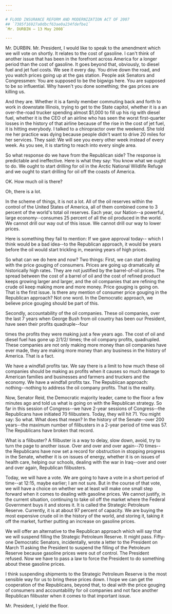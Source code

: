 ```yaml
---
---

# FLOOD INSURANCE REFORM AND MODERNIZATION ACT OF 2007
## `7385f16927a0dbcf63ae0a234fdefbe1`
`Mr. DURBIN — 13 May 2008`

---
```



Mr. DURBIN. Mr. President, I would like to speak to the amendment 
which we will vote on shortly. It relates to the cost of gasoline. I 
can't think of another issue that has been in the forefront across 
America for a longer period than the cost of gasoline. It goes beyond 
that, obviously, to diesel fuel and jet fuel costs. We see it every 
day. You drive down the road, and you watch prices going up at the gas 
station. People ask Senators and Congressmen: You are supposed to be 
the bigwigs here. You are supposed to be so influential. Why haven't 
you done something; the gas prices are killing us.

And they are. Whether it is a family member commuting back and forth 
to work in downstate Illinois, trying to get to the State capitol, 
whether it is a an over-the-road trucker spending almost $1,000 to fill 
up his rig with diesel fuel, whether it is the CEO of an airline who 
has seen the worst first-quarter losses in the history of that airline 
because of the rise in the cost of jet fuel, it is hitting everybody. I 
talked to a chiropractor over the weekend. She told me her practice was 
dying because people didn't want to drive 20 miles for her services. 
They said: We will see you every other week instead of every week. As 
you see, it is starting to reach into every single area.

So what response do we have from the Republican side? The response is 
predictable and ineffective. Here is what they say: You know what we 
ought to do. We ought to start drilling for oil in the Arctic National 
Wildlife Refuge and we ought to start drilling for oil off the coasts 
of America.

OK. How much oil is there?

Oh, there is a lot.

In the scheme of things, it is not a lot. All of the oil reserves 
within the control of the United States of America, all of them 
combined come to 3 percent of the world's total oil reserves. Each 
year, our Nation--a powerful, large economy--consumes 25 percent of all 
the oil produced in the world. We cannot drill our way out of this 
issue. We cannot drill our way to lower prices.

Here is something they fail to mention: If we gave approval today--
which I think would be a bad idea--to the Republican approach, it would 
be years before the oil would start trickling in, meaning years of high 
prices.

So what can we do here and now? Two things: First, we can start 
dealing with the price gouging of consumers. Prices are going up 
dramatically at historically high rates. They are not justified by the 
barrel-of-oil prices. The spread between the cost of a barrel of oil 
and the cost of refined product keeps growing larger and larger, and 
the oil companies that are refining the crude oil keep making more and 
more money. Price gouging is going on. That is the first issue. Is 
there any mention of consumer price gouging in the Republican approach? 
Not one word. In the Democratic approach, we believe price gouging 
should be part of this.


Secondly, accountability of the oil companies. These oil companies, 
over the last 7 years when George Bush from oil country has been our 
President, have seen their profits quadruple--four


times the profits they were making just a few years ago. The cost of 
oil and diesel fuel has gone up 2/1/2/ times; the oil company profits, 
quadrupled. These companies are not only making more money than oil 
companies have ever made, they are making more money than any business 
in the history of America. That is a fact.

We have a windfall profits tax. We say there is a limit to how much 
these oil companies should be making as profits when it causes so much 
damage to American families and businesses and farmers and truckers and 
the economy. We have a windfall profits tax. The Republican approach: 
nothing--nothing to address the oil company profits. That is the 
reality.

Now, Senator Reid, the Democratic majority leader, came to the floor 
a few minutes ago and told us what is going on with the Republican 
strategy. So far in this session of Congress--we have 2-year sessions 
of Congress--the Republicans have initiated 70 filibusters. Today, they 
will hit 71. You might say: So what. What does that mean? In the 
history of the Senate--over 200 years--the maximum number of 
filibusters in a 2-year period of time was 57. The Republicans have 
broken that record.

What is a filibuster? A filibuster is a way to delay, slow down, 
avoid, try to turn the page to another issue. Over and over and over 
again--70 times--the Republicans have now set a record for obstruction 
in stopping progress in the Senate, whether it is on issues of energy, 
whether it is on issues of health care, helping our schools, dealing 
with the war in Iraq--over and over and over again, Republican 
filibusters.

Today, we will have a vote. We are going to have a vote in a short 
period of time--at 12:15, maybe earlier; I am not sure. But in the 
course of that vote, we will have a choice on whether we at least will 
make one small step forward when it comes to dealing with gasoline 
prices. We cannot justify, in the current situation, continuing to take 
oil off the market where the Federal Government buys it and stores it. 
It is called the Strategic Petroleum Reserve. Currently, it is at about 
97 percent of capacity. We are buying the most expensive crude oil in 
the history of the world, and storing it, taking it off the market, 
further putting an increase on gasoline prices.

We will offer an alternative to the Republican approach which will 
say that we will suspend filling the Strategic Petroleum Reserve. It 
might pass. Fifty-one Democratic Senators, incidentally, wrote a letter 
to the President on March 11 asking the President to suspend the 
filling of the Petroleum Reserve because gasoline prices were out of 
control. The President refused. Now we have to pass a law to force the 
President to do something about these gasoline prices.

I think suspending shipments to the Strategic Petroleum Reserve is 
the most sensible way for us to bring these prices down. I hope we can 
get the cooperation of the Republicans, beyond that, to deal with the 
price gouging of consumers and accountability for oil companies and not 
face another Republican filibuster when it comes to that important 
issue.

Mr. President, I yield the floor.
